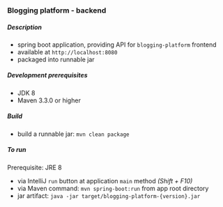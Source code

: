 ### Blogging platform - backend

##### Description
- spring boot application, providing API for `blogging-platform` frontend
- available at `http://localhost:8080`
- packaged into runnable jar

##### Development prerequisites
- JDK 8
- Maven 3.3.0 or higher

##### Build
- build a runnable jar: `mvn clean package`

##### To run
  Prerequisite:
  JRE 8
- via IntelliJ `run` button at application `main` method _(Shift + F10)_
- via Maven command: `mvn spring-boot:run` from app root directory
- jar artifact: `java -jar target/blogging-platform-{version}.jar`
